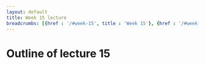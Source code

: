 ```yaml
---
layout: default
title: Week 15 lecture
breadcrumbs: [{href : '/#week-15', title : 'Week 15'}, {href : '/#week-15-day-1', title : 'Day 1'}]
---
```


Outline of lecture 15
====================
